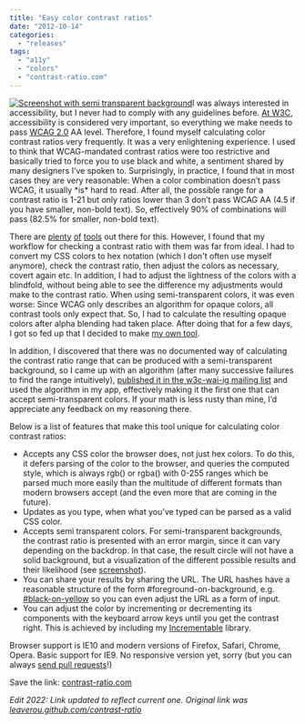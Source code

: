 ```yaml
---
title: "Easy color contrast ratios"
date: "2012-10-14"
categories:
  - "releases"
tags:
  - "a11y"
  - "colors"
  - "contrast-ratio.com"
---
```


[![](images/Screen-Shot-2012-10-14-at-06.08.41--300x254.png "Screenshot with semi transparent background")](images/Screen-Shot-2012-10-14-at-06.08.41-.png)I was always interested in accessibility, but I never had to comply with any guidelines before. [At W3C](http://lea.verou.me/2012/08/lea-at-w3-org/), accessibility is considered very important, so everything we make needs to pass [WCAG 2.0](http://www.w3.org/TR/WCAG/) AA level. Therefore, I found myself calculating color contrast ratios very frequently. It was a very enlightening experience. I used to think that WCAG-mandated contrast ratios were too restrictive and basically tried to force you to use black and white, a sentiment shared by many designers I’ve spoken to. Surprisingly, in practice, I found that in most cases they are very reasonable: When a color combination doesn’t pass WCAG, it usually \*is\* hard to read. After all, the possible range for a contrast ratio is 1-21 but only ratios lower than 3 don’t pass WCAG AA (4.5 if you have smaller, non-bold text). So, effectively 90% of combinations will pass (82.5% for smaller, non-bold text).

There are [plenty](http://snook.ca/technical/colour_contrast/colour.html) [of](http://www.colorsontheweb.com/colorcontrast.asp) [tools](http://juicystudio.com/services/luminositycontrastratio.php) out there for this. However, I found that my workflow for checking a contrast ratio with them was far from ideal. I had to convert my CSS colors to hex notation (which I don't often use myself anymore), check the contrast ratio, then adjust the colors as necessary, covert again etc. In addition, I had to adjust the lightness of the colors with a blindfold, without being able to see the difference my adjustments would make to the contrast ratio. When using semi-transparent colors, it was even worse: Since WCAG only describes an algorithm for opaque colors, all contrast tools only expect that. So, I had to calculate the resulting opaque colors after alpha blending had taken place. After doing that for a few days, I got so fed up that I decided to make [my own tool](https://contrast-ratio.com).

In addition, I discovered that there was no documented way of calculating the contrast ratio range that can be produced with a semi-transparent background, so I came up with an algorithm (after many successive failures to find the range intuitively), [published it in the w3c-wai-ig mailing list](http://lists.w3.org/Archives/Public/w3c-wai-ig/2012OctDec/0011.html) and used the algorithm in my app, effectively making it the first one that can accept semi-transparent colors. If your math is less rusty than mine, I’d appreciate any feedback on my reasoning there.

Below is a list of features that make this tool unique for calculating color contrast ratios:

- Accepts any CSS color the browser does, not just hex colors. To do this, it defers parsing of the color to the browser, and queries the computed style, which is always rgb() or rgba() with 0-255 ranges which be parsed much more easily than the multitude of different formats than modern browsers accept (and the even more that are coming in the future).
- Updates as you type, when what you've typed can be parsed as a valid CSS color.
- Accepts semi transparent colors. For semi-transparent backgrounds, the contrast ratio is presented with an error margin, since it can vary depending on the backdrop. In that case, the result circle will not have a solid background, but a visualization of the different possible results and their likelihood (see [screenshot](images/Screen-Shot-2012-10-14-at-06.08.41-.png)).
- You can share your results by sharing the URL. The URL hashes have a reasonable structure of the form #foreground-on-background, e.g. [#black-on-yellow](http://leaverou.github.com/contrast-ratio/#black-on-yellow) so you can even adjust the URL as a form of input.
- You can adjust the color by incrementing or decrementing its components with the keyboard arrow keys until you get the contrast right. This is achieved by including my [Incrementable](http://lea.verou.me/2011/02/incrementable-length-values-in-text-fields/) library.

Browser support is IE10 and modern versions of Firefox, Safari, Chrome, Opera. Basic support for IE9. No responsive version yet, sorry (but you can always [send pull requests](https://github.com/LeaVerou/contrast-ratio)!)

Save the link: [contrast-ratio.com](https://contrast-ratio.com)

_Edit 2022: Link updated to reflect current one. Original link was [leaverou.github.com/contrast-ratio](http://leaverou.github.com/contrast-ratio)_
